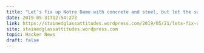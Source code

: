 ```yaml
---
title: "Let’s fix up Notre Dame with concrete and steel, but let the sun shine into it"
date: 2019-05-31T12:54:27Z
link: https://stainedglassattitudes.wordpress.com/2019/05/21/lets-fix-up-notre-dame-with-concrete-and-steel-but-let-the-sun-shine-into-it/?utm_medium=RSS&utm_source=hune
site: stainedglassattitudes.wordpress.com
topic: Hacker News
draft: false
---
```

